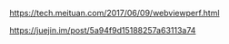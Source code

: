 https://tech.meituan.com/2017/06/09/webviewperf.html

https://juejin.im/post/5a94f9d15188257a63113a74